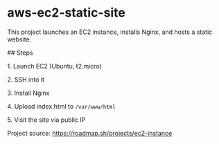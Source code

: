 # aws-ec2-static-site



This project launches an EC2 instance, installs Nginx, and hosts a static website.



\## Steps

1\. Launch EC2 (Ubuntu, t2.micro)

2\. SSH into it

3\. Install Nginx

4\. Upload index.html to `/var/www/html`

5\. Visit the site via public IP



Project source: https://roadmap.sh/projects/ec2-instance



